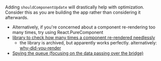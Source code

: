 
Adding `shouldComponentUpdate` will drastically help with optimization.  Consider this as you are building the app rather than considering it afterwards.
- Alternatively, if you're concerned about a component re-rendering too many times, try using React.PureComponent
- [library to check how many times a component re-rendered needlessly](https://github.com/maicki/why-did-you-update)
    - the library is archived, but apparently works perfectly. alternatively: [why-did-you-render](https://github.com/welldone-software/why-did-you-render)
- [Spying the queue (focusing on the data passing over the bridge)](https://callstack.com/blog/react-native-how-to-check-what-passes-through-your-bridge/?ref=hackernoon.com)
